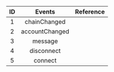 |  ID  |     Events     | Reference |
| :--: | :------------: | --------- |
|  1   |  chainChanged  |           |
|  2   | accountChanged |           |
|  3   |    message     |           |
|  4   |   disconnect   |           |
|  5   |    connect     |           |
